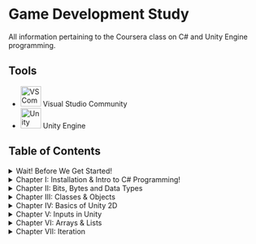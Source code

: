 # Game Development Study
All information pertaining to the Coursera class on C# and Unity Engine programming.

## Tools
- <img src="images/vscommunitylogo.jpg" alt="VS Community Logo" width=40/> Visual Studio Community
- <img src="images/unitylogo.png" alt="Unity Logo" width=40/> Unity Engine


## Table of Contents
<details>
<summary> Wait! Before We Get Started! </summary>

* [Overview](Course1/Day-0/index.md)
* [Git](Course1/Day-0/Git/notes.md)
* [Markdown](Course1/Day-0/Markdown/notes.md)
* [Powershell](Course1/Day-0/Powershell/notes.md)

</details>

<details>
<summary> Chapter I: Installation & Intro to C# Programming!</summary>

* [Overview](Course1/Day-1-Week-1/index.md)
* [Installation Process](Course1/Day-1-Week-1/Installation/notes.md)
* ["Hello, World!" in C#](Course1/Day-1-Week-1/Exercise1/notes.md)
* [Layout of the Unity Console](Course1/Day-1-Week-1/UnityConsole/notes.md)
* [First Unity Script & Code](Course1/Day-1-Week-1/FirstUnity/notes.md)

</details>

<details>
<summary> Chapter II: Bits, Bytes and Data Types </summary>

* [Overview](Course1/AnIntroduction/index.md)
* [Bits and Bytes](Course1/AnIntroduction/Binary/notes.md)
* [Data Types, Variables, & Constants](Course1/AnIntroduction/DaTyVarCon/notes.md)
* [Integer Data Types](Course1/AnIntroduction/IntDataTypes/notes.md)
* [Floating Point Data Types](Course1/AnIntroduction/FloatPoint/notes.md)
* [Reading Documentation](Course1/AnIntroduction/ReadingDocs/notes.md)

</details>

<details>
<summary> Chapter III: Classes & Objects </summary>

* [Overview](Course1/ClassesObjects/index.md)
* [Introduction to Classes & Object](Course1/ClassesObjects/IntroClassObj/notes.md)
* [Constructor & Instantiation](Course1/ClassesObjects/Constructor/notes.md)
* [Properties](Course1/ClassesObjects/Properties/notes.md)
* [Methods](Course1/ClassesObjects/Methods/notes.md)
* [Classes & Objects in Unity](Course1/ClassesObjects/UnityClassObj/notes.md)

</details>

<details>
<summary> Chapter IV: Basics of Unity 2D </summary>

* [Overview](Course1/Unity2D/index.md)
* [The Unity Editor](Course1/Unity2D/UnityEditor/notes.md)
* [Sprites, Game Objects, & Components](Course1/Unity2D/SpritesGamObjComp/notes.md)
* [Debugging a Unity Script](Course1/Unity2D/DebugScript/notes.md)
* [Let's Get Physical: 2D Physics](Course1/Unity2D/PhysicsOf2D/notes.md)
* [Colliders & Physics Materials](Course1/Unity2D/CollidersPhys/notes.md)
* [Prefabs](Course1/Unity2D/Prefabs/notes.md)
* [Practice with 2D Unity](Course1/Unity2D/Exercises/notes.md)

</details>

<details>
<summary> Chapter V: Inputs in Unity </summary>

* [Overview](Course1/UnityInputs/index.md)
* [Intro to Inputs: Mouse Location Processing](Course1/UnityInputs/MouseLocationProc/notes.md)
* [Clash of the Clamps](Course1/UnityInputs/Clampdown/notes.md)
* [Pushing Buttons... with a Mouse!](Course1/UnityInputs/MouseButtonProc/notes.md)
* [The Input Manager](Course1/UnityInputs/InputManager/notes.md)
* [Pushing More Buttons...](Course1/UnityInputs/MouseButtonRevisit/notes.md)
* [Stop the Madness](Course1/UnityInputs/StopTheMadness/notes.md)
* [The Keys to Input: Keyboard Processing](Course1/UnityInputs/KeyboardProc/notes.md)
* [Controlling the Hero: Gamepad Processing](Course1/UnityInputs/GamepadProc/notes.md)
* [Unity Input Practice Problems](Course1/UnityInputs/Exercises/notes.md)

</details>

<details>
<summary> Chapter VI: Arrays & Lists </summary>

* [Overview](Course2/ArraysNLists/index.md)
* [Arrays in Theory](Course2/ArraysNLists/ArraysinTheory/notes.md)
* [Arrays in Practice](Course2/ArraysNLists/ArraysinPractice/notes.md)
* [Why it Gotta be Zero?](Course2/ArraysNLists/WhyZero/notes.md)
* [Lists](Course2/ArraysNLists/Lists/notes.md)
* [Ted the Collector](Course2/ArraysNLists/TedtheCollector/notes.md)
* [Practice](Course2/ArraysNLists/Exercises/notes.md)

</details>

<details>
<summary> Chapter VII: Iteration </summary>

* [Overview](Course2/Iteration/index.md)
* [Adding a DLL](Course2/Iteration/AddingDLL/notes.md)
* [For Loops](Course2/Iteration/ForLoops/notes.md)
* [Foreach Loops](Course2/Iteration/ForeachLoops/notes.md)
* [Blowing Up Teddies, Take 1](Course2/Iteration/ExplodingTeddies-1/notes.md)
* [Blowing Up Teddies, Take 2](Course2/Iteration/ExplodingTeddies-2/notes.md)
* [Ted the Collector Revisited](Course2/Iteration/TedtheCollector-2/notes.md)
* [While Loops](Course2/Iteration/WhileLoops/notes.md)
* [Collision-Free Spawning](Course2/Iteration/CollisionFreeSpawning/notes.md)
* [Project: Let it Rock](Course2/Iteration/LetItRock/notes.md)

</details>